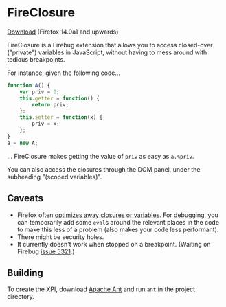 FireClosure
===========
[Download](http://simonsoftware.se/other/fb/fireclosure-0.2b2.xpi) (Firefox 14.0a1 and upwards)

FireClosure is a Firebug extension that allows you to access closed-over ("private") variables in JavaScript, without having to mess around with tedious breakpoints.

For instance, given the following code...

``` javascript
function A() {
    var priv = 0;
    this.getter = function() {
        return priv;
    };
    this.setter = function(x) {
        priv = x;
    };
}
a = new A;
```
... FireClosure makes getting the value of `priv` as easy as `a.%priv`.

You can also access the closures through the DOM panel, under the subheading "(scoped variables)".

Caveats
-------
- Firefox often [optimizes away closures or variables](https://developer.mozilla.org/En/SpiderMonkey/Internals/Functions#Script_functions). For debugging, you can temporarily add some `eval`s around the relevant places in the code to make this less of a problem (also makes your code less performant).
- There might be security holes.
- It currently doesn't work when stopped on a breakpoint. (Waiting on Firebug [issue 5321](http://code.google.com/p/fbug/issues/detail?id=5321).)

Building
--------
To create the XPI, download [Apache Ant](http://ant.apache.org/) and run `ant` in the project directory.
